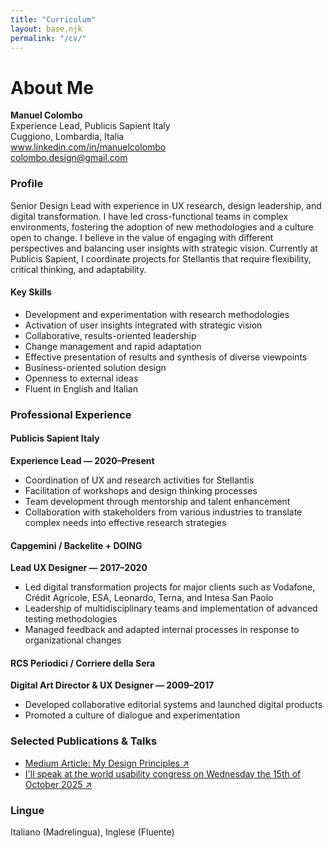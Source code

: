 ```yaml
---
title: "Curriculum"
layout: base.njk
permalink: "/cv/"
---
```

# About Me

**Manuel Colombo**  
Experience Lead, Publicis Sapient Italy  
Cuggiono, Lombardia, Italia  
www.linkedin.com/in/manuelcolombo  
colombo.design@gmail.com

### Profile

Senior Design Lead with experience in UX research, design leadership, and digital transformation. I have led cross-functional teams in complex environments, fostering the adoption of new methodologies and a culture open to change. I believe in the value of engaging with different perspectives and balancing user insights with strategic vision. Currently at Publicis Sapient, I coordinate projects for Stellantis that require flexibility, critical thinking, and adaptability.

#### Key Skills
- Development and experimentation with research methodologies
- Activation of user insights integrated with strategic vision
- Collaborative, results-oriented leadership
- Change management and rapid adaptation
- Effective presentation of results and synthesis of diverse viewpoints
- Business-oriented solution design
- Openness to external ideas
- Fluent in English and Italian

### Professional Experience

#### Publicis Sapient Italy
**Experience Lead — 2020–Present**
- Coordination of UX and research activities for Stellantis
- Facilitation of workshops and design thinking processes
- Team development through mentorship and talent enhancement
- Collaboration with stakeholders from various industries to translate complex needs into effective research strategies

#### Capgemini / Backelite + DOING
**Lead UX Designer — 2017–2020**
- Led digital transformation projects for major clients such as Vodafone, Crédit Agricole, ESA, Leonardo, Terna, and Intesa San Paolo
- Leadership of multidisciplinary teams and implementation of advanced testing methodologies
- Managed feedback and adapted internal processes in response to organizational changes

#### RCS Periodici / Corriere della Sera
**Digital Art Director & UX Designer — 2009–2017**
- Developed collaborative editorial systems and launched digital products
- Promoted a culture of dialogue and experimentation



### Selected Publications & Talks
 - [Medium Article: My Design Principles ↗](https://uxdesign.cc/understand-your-own-design-principles-9950f6195621)
 - [I'll speak at the world usability congress on Wednesday the 15th of October 2025 ↗](https://worldusabilitycongress.com/conference/)

### Lingue
Italiano (Madrelingua), Inglese (Fluente)